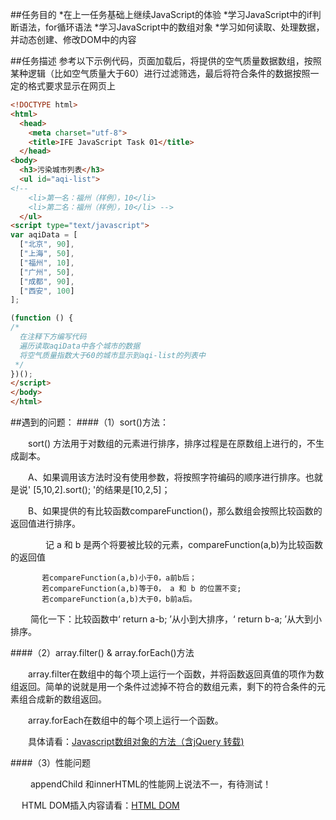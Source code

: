 ##任务目的
*在上一任务基础上继续JavaScript的体验
*学习JavaScript中的if判断语法，for循环语法
*学习JavaScript中的数组对象
*学习如何读取、处理数据，并动态创建、修改DOM中的内容

##任务描述
参考以下示例代码，页面加载后，将提供的空气质量数据数组，按照某种逻辑（比如空气质量大于60）进行过滤筛选，最后将符合条件的数据按照一定的格式要求显示在网页上
```html
<!DOCTYPE html>
<html>
  <head>
    <meta charset="utf-8">
    <title>IFE JavaScript Task 01</title>
  </head>
<body>
  <h3>污染城市列表</h3>
  <ul id="aqi-list">
<!--   
    <li>第一名：福州（样例），10</li>
  	<li>第二名：福州（样例），10</li> -->
  </ul>
<script type="text/javascript">
var aqiData = [
  ["北京", 90],
  ["上海", 50],
  ["福州", 10],
  ["广州", 50],
  ["成都", 90],
  ["西安", 100]
];

(function () {
/*
  在注释下方编写代码
  遍历读取aqiData中各个城市的数据
  将空气质量指数大于60的城市显示到aqi-list的列表中
 */
})();
</script>
</body>
</html>
```
##遇到的问题：
####（1）sort()方法：

　　sort() 方法用于对数组的元素进行排序，排序过程是在原数组上进行的，不生成副本。

　　A、如果调用该方法时没有使用参数，将按照字符编码的顺序进行排序。也就是说' [5,10,2].sort(); '的结果是[10,2,5]；

　　B、如果提供的有比较函数compareFunction()，那么数组会按照比较函数的返回值进行排序。

　　　　记 a 和 b 是两个将要被比较的元素，compareFunction(a,b)为比较函数的返回值

           若compareFunction(a,b)小于0，a前b后；
           若compareFunction(a,b)等于0， a 和 b 的位置不变;
           若compareFunction(a,b)大于0，b前a后。
　　    简化一下：比较函数中‘ return a-b; ’从小到大排序，‘ return b-a; ’从大到小排序。

####（2）array.filter()  &  array.forEach()方法

　　array.filter在数组中的每个项上运行一个函数，并将函数返回真值的项作为数组返回。简单的说就是用一个条件过滤掉不符合的数组元素，剩下的符合条件的元素组合成新的数组返回。

　　array.forEach在数组中的每个项上运行一个函数。

　　具体请看：[Javascript数组对象的方法（含jQuery 转载)](http://www.cnblogs.com/cjlalala/p/5804509.html)

####（3）性能问题

　　 appendChild 和innerHTML的性能网上说法不一，有待测试！

 　  HTML DOM插入内容请看：[HTML DOM](http://www.cnblogs.com/cjlalala/p/5804349.html)
